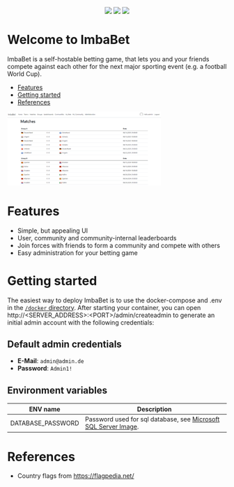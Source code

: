 <p align="center">
<a href="https://github.com/ErrorNotFound/ImbaBet/actions"><img src="https://github.com/ErrorNotFound/ImbaBet/actions/workflows/build-docker.yaml/badge.svg"></a>
<a href="https://hub.docker.com/r/1337festor/imbabetweb"><img src="https://img.shields.io/badge/ImbaBet-DockerHub-blue"></a>
<a href="https://github.com/ErrorNotFound/ImbaBet/releases"><img src="https://img.shields.io/github/v/release/ErrorNotFound/ImbaBet"></a>

</p>

# Welcome to ImbaBet

ImbaBet is a self-hostable betting game, that lets you and your friends compete against each other for the next major sporting event (e.g. a football World Cup).

- [Features](#features)
- [Getting started](#getting-started)
- [References](#references)

<img src="/images/screenshot.png" width="70%">

# Features
- Simple, but appealing UI
- User, community and community-internal leaderboards
- Join forces with friends to form a community and compete with others
- Easy administration for your betting game

# Getting started
The easiest way to deploy ImbaBet is to use the docker-compose and .env in the [`/docker` directory](https://github.com/ErrorNotFound/ImbaBet/tree/master/docker).
After starting your container, you can open http://<SERVER_ADDRESS>:\<PORT>/admin/createadmin to generate an initial admin account with the following credentials:

## Default admin credentials
- **E-Mail**: `admin@admin.de`
- **Password**: `Admin1!`

## Environment variables
| ENV name				| Description									|
|-----------------------|-----------------------------------------------|
|DATABASE_PASSWORD		| Password used for sql database, see <a href="https://hub.docker.com/r/microsoft/mssql-server">Microsoft SQL Server Image</a>.| 

# References
- Country flags from https://flagpedia.net/